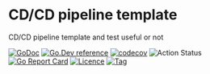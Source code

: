# CD/CD pipeline template
CD/CD pipeline template and test useful or not 

[![GoDoc](https://godoc.org/github.com/things-labs/cicd-pipeline-template?status.svg)](https://godoc.org/github.com/things-labs/cicd-pipeline-template)
[![Go.Dev reference](https://img.shields.io/badge/go.dev-reference-blue?logo=go&logoColor=white)](https://pkg.go.dev/github.com/things-labs/cicd-pipeline-template?tab=doc)
[![codecov](https://codecov.io/gh/things-labs/cicd-pipeline-template/branch/main/graph/badge.svg)](https://codecov.io/gh/things-labs/cicd-pipeline-template)
![Action Status](https://github.com/things-labs/cicd-pipeline-template/workflows/Go/badge.svg)
[![Go Report Card](https://goreportcard.com/badge/github.com/things-labs/cicd-pipeline-template)](https://goreportcard.com/report/github.com/things-labs/cicd-pipeline-template)
[![Licence](https://img.shields.io/github/license/things-labs/cicd-pipeline-template)](https://raw.githubusercontent.com/things-labs/cicd-pipeline-template/main/LICENSE)
[![Tag](https://img.shields.io/github/v/tag/things-labs/cicd-pipeline-template)](https://github.com/things-labs/cicd-pipeline-template/tags)


